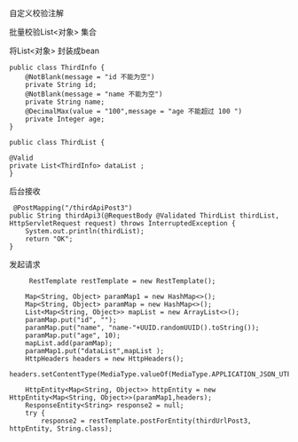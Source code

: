 自定义校验注解

批量校验List<对象> 集合

将List<对象> 封装成bean
   
    public class ThirdInfo {
        @NotBlank(message = "id 不能为空")
        private String id;
        @NotBlank(message = "name 不能为空")
        private String name;
        @DecimalMax(value = "100",message = "age 不能超过 100 ")
        private Integer age;
    }
    
    public class ThirdList {

    @Valid
    private List<ThirdInfo> dataList ;
    }

后台接收

     @PostMapping("/thirdApiPost3")
    public String thirdApi3(@RequestBody @Validated ThirdList thirdList, HttpServletRequest request) throws InterruptedException {
        System.out.println(thirdList);
        return "OK";
    }
    
发起请求
  
         RestTemplate restTemplate = new RestTemplate();

        Map<String, Object> paramMap1 = new HashMap<>();
        Map<String, Object> paramMap = new HashMap<>();
        List<Map<String, Object>> mapList = new ArrayList<>();
        paramMap.put("id", "");
        paramMap.put("name", "name-"+UUID.randomUUID().toString());
        paramMap.put("age", 10);
        mapList.add(paramMap);
        paramMap1.put("dataList",mapList );
        HttpHeaders headers = new HttpHeaders();
        headers.setContentType(MediaType.valueOf(MediaType.APPLICATION_JSON_UTF8_VALUE));

        HttpEntity<Map<String, Object>> httpEntity = new HttpEntity<Map<String, Object>>(paramMap1,headers);
        ResponseEntity<String> response2 = null;
        try {
            response2 = restTemplate.postForEntity(thirdUrlPost3, httpEntity, String.class);
